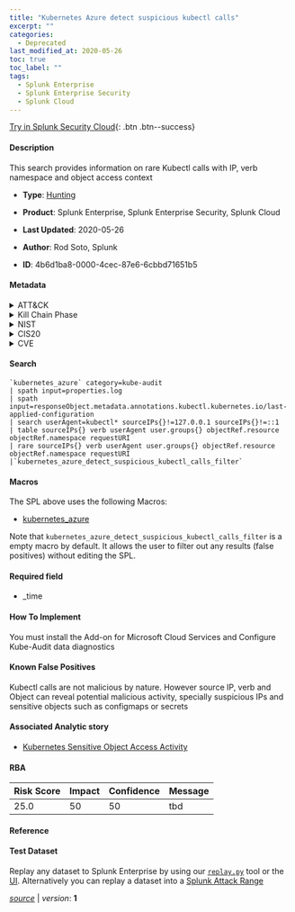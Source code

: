 ```yaml
---
title: "Kubernetes Azure detect suspicious kubectl calls"
excerpt: ""
categories:
  - Deprecated
last_modified_at: 2020-05-26
toc: true
toc_label: ""
tags:
  - Splunk Enterprise
  - Splunk Enterprise Security
  - Splunk Cloud
---
```




[Try in Splunk Security Cloud](https://www.splunk.com/en_splunk_app_enrichmentus/cyber-security.html){: .btn .btn--success}

#### Description

This search provides information on rare Kubectl calls with IP, verb namespace and object access context

- **Type**: [Hunting](https://github.com/splunk/security_content/wiki/Detection-Analytic-Types)
- **Product**: Splunk Enterprise, Splunk Enterprise Security, Splunk Cloud


- **Last Updated**: 2020-05-26
- **Author**: Rod Soto, Splunk
- **ID**: 4b6d1ba8-0000-4cec-87e6-6cbbd71651b5


#### Metadata

<details>
  <summary>ATT&CK</summary>

</details>


<details>
  <summary>Kill Chain Phase</summary>

* Exploitation


</details>


<details>
  <summary>NIST</summary>



</details>

<details>
  <summary>CIS20</summary>



</details>

<details>
  <summary>CVE</summary>



</details>

#### Search

```
`kubernetes_azure` category=kube-audit 
| spath input=properties.log 
| spath input=responseObject.metadata.annotations.kubectl.kubernetes.io/last-applied-configuration 
| search userAgent=kubectl* sourceIPs{}!=127.0.0.1 sourceIPs{}!=::1 
| table sourceIPs{} verb userAgent user.groups{} objectRef.resource objectRef.namespace requestURI 
| rare sourceIPs{} verb userAgent user.groups{} objectRef.resource objectRef.namespace requestURI 
|`kubernetes_azure_detect_suspicious_kubectl_calls_filter`
```

#### Macros
The SPL above uses the following Macros:
* [kubernetes_azure](https://github.com/splunk/security_content/blob/develop/macros/kubernetes_azure.yml)

Note that `kubernetes_azure_detect_suspicious_kubectl_calls_filter` is a empty macro by default. It allows the user to filter out any results (false positives) without editing the SPL.

#### Required field
* _time


#### How To Implement
You must install the Add-on for Microsoft Cloud Services and Configure Kube-Audit data diagnostics

#### Known False Positives
Kubectl calls are not malicious by nature. However source IP, verb and Object can reveal potential malicious activity, specially suspicious IPs and sensitive objects such as configmaps or secrets

#### Associated Analytic story
* [Kubernetes Sensitive Object Access Activity](/stories/kubernetes_sensitive_object_access_activity)




#### RBA

| Risk Score  | Impact      | Confidence   | Message      |
| ----------- | ----------- |--------------|--------------|
| 25.0 | 50 | 50 | tbd |


#### Reference


#### Test Dataset
Replay any dataset to Splunk Enterprise by using our [`replay.py`](https://github.com/splunk/attack_data#using-replaypy) tool or the [UI](https://github.com/splunk/attack_data#using-ui).
Alternatively you can replay a dataset into a [Splunk Attack Range](https://github.com/splunk/attack_range#replay-dumps-into-attack-range-splunk-server)



[*source*](https://github.com/splunk/security_content/tree/develop/detections/deprecated/kubernetes_azure_detect_suspicious_kubectl_calls.yml) \| *version*: **1**